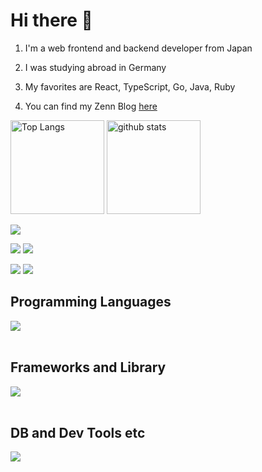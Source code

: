 # Hi there 👋

1. I'm a web frontend and backend developer from Japan

2. I was studying abroad in Germany

3. My favorites are React, TypeScript, Go, Java, Ruby

4. You can find my Zenn Blog [here](https://zenn.dev/daan0220)


<p align="left"> 
  <img alt="Top Langs" height="150px" src="https://github-readme-stats.vercel.app/api/top-langs/?username=daan0220&layout=compact&show_icons=true&theme=onedark" />
  <img alt="github stats" height="150px" src="https://github-readme-stats.vercel.app/api?username=daan0220&theme=onedark&show_icons=ture" />
</p>

![](http://github-profile-summary-cards.vercel.app/api/cards/profile-details?username=daan0220&theme=onedark)

<p align="left">
    <img src="http://github-profile-summary-cards.vercel.app/api/cards/repos-per-language?username=daan0220&theme=onedark">
    <img src="http://github-profile-summary-cards.vercel.app/api/cards/most-commit-language?username=daan0220&theme=onedark">
</p>

<p align="left">
  <img src="http://github-profile-summary-cards.vercel.app/api/cards/stats?username=daan0220&theme=onedark" />
  <img src="http://github-profile-summary-cards.vercel.app/api/cards/productive-time?username=daan0220&theme=onedark&utcOffset=8"/>
</p>

## Programming Languages

<img src="https://skillicons.dev/icons?i=html,css,js,typescript,php,golang,ruby,java" /> <br /><br />

## Frameworks and Library

<img src="https://skillicons.dev/icons?i=react,next,svelte,vue,nodejs,express,fastapi,laravel,wordpress,gorm,echo,iris" /> <br /><br />

## DB and Dev Tools etc

<img src="https://skillicons.dev/icons?i=mysql,postgresql,docker,git,github,vscode,linux,aws,figma,nginx" /> <br /><br />


